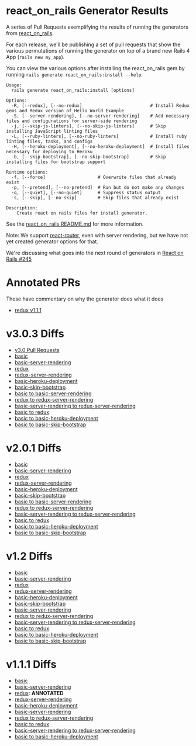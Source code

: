 # react_on_rails Generator Results

A series of Pull Requests exemplifying the results of running the generators from [react_on_rails](https://github.com/shakacode/react_on_rails/).

For each release, we'll be publishing a set of pull requests that show the various permutations of running the generator on top of a brand new Rails 4 App (`rails new my_app`).

You can view the various options after installing the react_on_rails gem by running `rails generate react_on_rails:install --help`:

```
Usage:
  rails generate react_on_rails:install [options]

Options:
  -R, [--redux], [--no-redux]                          # Install Redux gems and Redux version of Hello World Example
  -S, [--server-rendering], [--no-server-rendering]    # Add necessary files and configurations for server-side rendering
  -j, [--skip-js-linters], [--no-skip-js-linters]      # Skip installing JavaScript linting files
  -L, [--ruby-linters], [--no-ruby-linters]            # Install ruby linting files, tasks, and configs
  -H, [--heroku-deployment], [--no-heroku-deployment]  # Install files necessary for deploying to Heroku
  -b, [--skip-bootstrap], [--no-skip-bootstrap]        # Skip installing files for bootstrap support

Runtime options:
  -f, [--force]                    # Overwrite files that already exist
  -p, [--pretend], [--no-pretend]  # Run but do not make any changes
  -q, [--quiet], [--no-quiet]      # Suppress status output
  -s, [--skip], [--no-skip]        # Skip files that already exist

Description:
    Create react on rails files for install generator.
```

See the [react_on_rails README.md](https://github.com/shakacode/react_on_rails/blob/master/README.md) for more information.

Note: We support [react-router](https://github.com/rackt/react-router/), even with server rendering, but we have not yet created generator options for that.

We're discussing what goes into the next round of generators in [React on Rails #245](https://github.com/shakacode/react_on_rails/issues/245)

# Annotated PRs
These have commentary on why the generator does what it does
* [redux v1.1.1](https://github.com/shakacode/react_on_rails-generator-results/pull/123)

# v3.0.3 Diffs
* [v3.0 Pull Requests](https://github.com/shakacode/react_on_rails-generator-results/pulls)
* [basic](https://github.com/shakacode/react_on_rails-generator-results/pull/222)
* [basic-server-rendering](https://github.com/shakacode/react_on_rails-generator-results/pull/223)
* [redux](https://github.com/shakacode/react_on_rails-generator-results/pull/224)
* [redux-server-rendering](https://github.com/shakacode/react_on_rails-generator-results/pull/225)
* [basic-heroku-deployment](https://github.com/shakacode/react_on_rails-generator-results/pull/226)
* [basic-skip-bootstrap](https://github.com/shakacode/react_on_rails-generator-results/pull/227)
* [basic to basic-server-rendering](https://github.com/shakacode/react_on_rails-generator-results/pull/228)
* [redux to redux-server-rendering](https://github.com/shakacode/react_on_rails-generator-results/pull/229)
* [basic-server-rendering to redux-server-rendering](https://github.com/shakacode/react_on_rails-generator-results/pull/230)
*	[basic to redux](https://github.com/shakacode/react_on_rails-generator-results/pull/231)
* [basic to basic-heroku-deployment](https://github.com/shakacode/react_on_rails-generator-results/pull/232)
* [basic to basic-skip-bootstrap](https://github.com/shakacode/react_on_rails-generator-results/pull/233)

# v2.0.1 Diffs
* [basic](https://github.com/shakacode/react_on_rails-generator-results/pull/197)
* [basic-server-rendering](https://github.com/shakacode/react_on_rails-generator-results/pull/198)
* [redux](https://github.com/shakacode/react_on_rails-generator-results/pull/199)
* [redux-server-rendering](https://github.com/shakacode/react_on_rails-generator-results/pull/200)
* [basic-heroku-deployment](https://github.com/shakacode/react_on_rails-generator-results/pull/201)
* [basic-skip-bootstrap](https://github.com/shakacode/react_on_rails-generator-results/pull/202)
* [basic to basic-server-rendering](https://github.com/shakacode/react_on_rails-generator-results/pull/203)
* [redux to redux-server-rendering](https://github.com/shakacode/react_on_rails-generator-results/pull/204)
* [basic-server-rendering to redux-server-rendering](https://github.com/shakacode/react_on_rails-generator-results/pull/204)
*	[basic to redux](https://github.com/shakacode/react_on_rails-generator-results/pull/206)
* [basic to basic-heroku-deployment](https://github.com/shakacode/react_on_rails-generator-results/pull/207)
* [basic to basic-skip-bootstrap](https://github.com/shakacode/react_on_rails-generator-results/pull/208)

# v1.2 Diffs
* [basic](https://github.com/shakacode/react_on_rails-generator-results/pull/144)
* [basic-server-rendering](https://github.com/shakacode/react_on_rails-generator-results/pull/145)
* [redux](https://github.com/shakacode/react_on_rails-generator-results/pull/146)
* [redux-server-rendering](https://github.com/shakacode/react_on_rails-generator-results/pull/147)
* [basic-heroku-deployment](https://github.com/shakacode/react_on_rails-generator-results/pull/148)
* [basic-skip-bootstrap](https://github.com/shakacode/react_on_rails-generator-results/pull/149)
* [basic-server-rendering](https://github.com/shakacode/react_on_rails-generator-results/pull/150)
* [redux to redux-server-rendering](https://github.com/shakacode/react_on_rails-generator-results/pull/151)
* [basic-server-rendering to redux-server-rendering](https://github.com/shakacode/react_on_rails-generator-results/pull/152)
*	[basic to redux](https://github.com/shakacode/react_on_rails-generator-results/pull/153)
* [basic to basic-heroku-deployment](https://github.com/shakacode/react_on_rails-generator-results/pull/154)
* [basic to basic-skip-bootstrap](https://github.com/shakacode/react_on_rails-generator-results/pull/155)

# v1.1.1 Diffs
* [basic](https://github.com/shakacode/react_on_rails-generator-results/pull/121)
* [basic-server-rendering](https://github.com/shakacode/react_on_rails-generator-results/pull/122)
* [redux](https://github.com/shakacode/react_on_rails-generator-results/pull/123): **ANNOTATED**
* [redux-server-rendering](https://github.com/shakacode/react_on_rails-generator-results/pull/124)
* [basic-heroku-deployment](https://github.com/shakacode/react_on_rails-generator-results/pull/125)
* [basic-server-rendering](https://github.com/shakacode/react_on_rails-generator-results/pull/126)
* [redux to redux-server-rendering](https://github.com/shakacode/react_on_rails-generator-results/pull/127)
*	[basic to redux](https://github.com/shakacode/react_on_rails-generator-results/pull/129)
* [basic-server-rendering to redux-server-rendering](https://github.com/shakacode/react_on_rails-generator-results/pull/128)
* [basic to basic-heroku-deployment](https://github.com/shakacode/react_on_rails-generator-results/pull/130)
